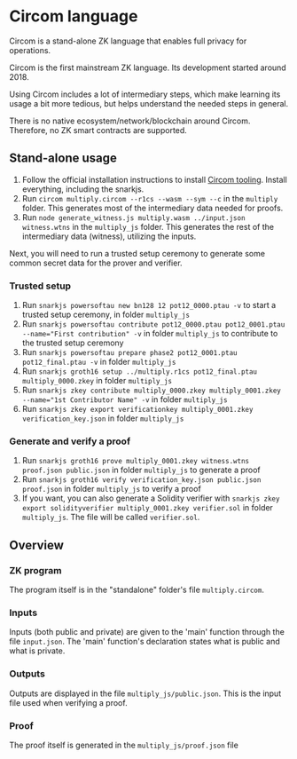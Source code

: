# Circom language

Circom is a stand-alone ZK language that enables full privacy for operations.

Circom is the first mainstream ZK language. Its development started around 2018.

Using Circom includes a lot of intermediary steps, which make learning its usage a bit more tedious, but helps understand the needed steps in general.

There is no native ecosystem/network/blockchain around Circom. Therefore, no ZK smart contracts are supported.

## Stand-alone usage

1. Follow the official installation instructions to install [Circom tooling](https://docs.circom.io/getting-started/installation/#important-deprecation-note). Install everything, including the snarkjs.
1. Run `circom multiply.circom --r1cs --wasm --sym --c` in the `multiply` folder. This generates most of the intermediary data needed for proofs.
1. Run `node generate_witness.js multiply.wasm ../input.json witness.wtns` in the `multiply_js` folder. This generates the rest of the intermediary data (witness), utilizing the inputs.

Next, you will need to run a trusted setup ceremony to generate some common secret data for the prover and verifier.

### Trusted setup

1. Run `snarkjs powersoftau new bn128 12 pot12_0000.ptau -v` to start a trusted setup ceremony, in folder `multiply_js`
1. Run `snarkjs powersoftau contribute pot12_0000.ptau pot12_0001.ptau --name="First contribution" -v` in folder `multiply_js` to contribute to the trusted setup ceremony
1. Run `snarkjs powersoftau prepare phase2 pot12_0001.ptau pot12_final.ptau -v` in folder `multiply_js`
1. Run `snarkjs groth16 setup ../multiply.r1cs pot12_final.ptau multiply_0000.zkey` in folder `multiply_js`
1. Run `snarkjs zkey contribute multiply_0000.zkey multiply_0001.zkey --name="1st Contributor Name" -v` in folder `multiply_js`
1. Run `snarkjs zkey export verificationkey multiply_0001.zkey verification_key.json` in folder `multiply_js`

### Generate and verify a proof

1. Run `snarkjs groth16 prove multiply_0001.zkey witness.wtns proof.json public.json` in folder `multiply_js` to generate a proof
1. Run `snarkjs groth16 verify verification_key.json public.json proof.json` in folder `multiply_js` to verify a proof
1. If you want, you can also generate a Solidity verifier with `snarkjs zkey export solidityverifier multiply_0001.zkey verifier.sol` in folder `multiply_js`. The file will be called `verifier.sol`.

## Overview

### ZK program

The program itself is in the "standalone" folder's file `multiply.circom`.

### Inputs

Inputs (both public and private) are given to the 'main' function through the file `input.json`. The 'main' function's declaration states what is public and what is private.

### Outputs

Outputs are displayed in the file `multiply_js/public.json`. This is the input file used when verifying a proof.

### Proof

The proof itself is generated in the `multiply_js/proof.json` file
